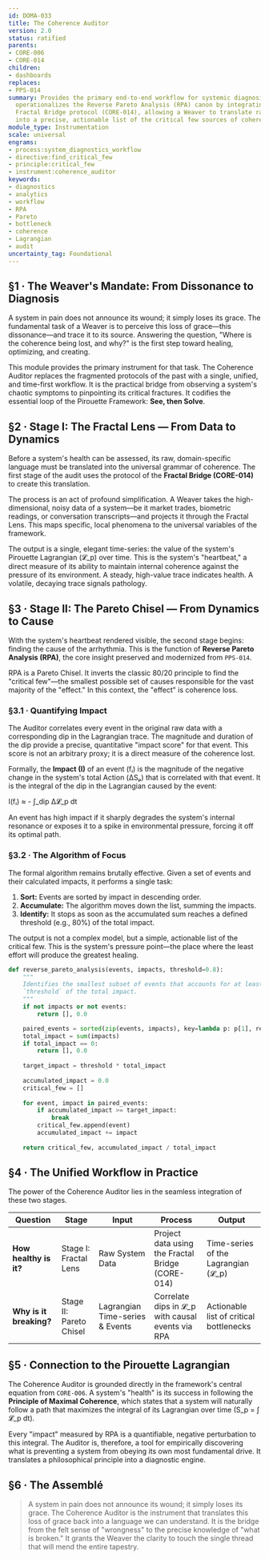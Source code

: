 ```yaml
---
id: DOMA-033
title: The Coherence Auditor
version: 2.0
status: ratified
parents:
- CORE-006
- CORE-014
children:
- dashboards
replaces:
- PPS-014
summary: Provides the primary end-to-end workflow for systemic diagnosis. This module
  operationalizes the Reverse Pareto Analysis (RPA) canon by integrating it with the
  Fractal Bridge protocol (CORE-014), allowing a Weaver to translate raw system data
  into a precise, actionable list of the critical few sources of coherence loss.
module_type: Instrumentation
scale: universal
engrams:
- process:system_diagnostics_workflow
- directive:find_critical_few
- principle:critical_few
- instrument:coherence_auditor
keywords:
- diagnostics
- analytics
- workflow
- RPA
- Pareto
- bottleneck
- coherence
- Lagrangian
- audit
uncertainty_tag: Foundational
---
```

## §1 · The Weaver's Mandate: From Dissonance to Diagnosis
A system in pain does not announce its wound; it simply loses its grace. The fundamental task of a Weaver is to perceive this loss of grace—this dissonance—and trace it to its source. Answering the question, "Where is the coherence being lost, and why?" is the first step toward healing, optimizing, and creating.

This module provides the primary instrument for that task. The Coherence Auditor replaces the fragmented protocols of the past with a single, unified, and time-first workflow. It is the practical bridge from observing a system's chaotic symptoms to pinpointing its critical fractures. It codifies the essential loop of the Pirouette Framework: **See, then Solve**.

## §2 · Stage I: The Fractal Lens — From Data to Dynamics
Before a system's health can be assessed, its raw, domain-specific language must be translated into the universal grammar of coherence. The first stage of the audit uses the protocol of the **Fractal Bridge (CORE-014)** to create this translation.

The process is an act of profound simplification. A Weaver takes the high-dimensional, noisy data of a system—be it market trades, biometric readings, or conversation transcripts—and projects it through the Fractal Lens. This maps specific, local phenomena to the universal variables of the framework.

The output is a single, elegant time-series: the value of the system's Pirouette Lagrangian (𝓛_p) over time. This is the system's "heartbeat," a direct measure of its ability to maintain internal coherence against the pressure of its environment. A steady, high-value trace indicates health. A volatile, decaying trace signals pathology.

## §3 · Stage II: The Pareto Chisel — From Dynamics to Cause
With the system's heartbeat rendered visible, the second stage begins: finding the cause of the arrhythmia. This is the function of **Reverse Pareto Analysis (RPA)**, the core insight preserved and modernized from `PPS-014`.

RPA is a Pareto Chisel. It inverts the classic 80/20 principle to find the "critical few"—the smallest possible set of causes responsible for the vast majority of the "effect." In this context, the "effect" is coherence loss.

### §3.1 · Quantifying Impact
The Auditor correlates every event in the original raw data with a corresponding dip in the Lagrangian trace. The magnitude and duration of the dip provide a precise, quantitative "impact score" for that event. This score is not an arbitrary proxy; it is a direct measure of the coherence lost.

Formally, the **Impact (I)** of an event (fᵢ) is the magnitude of the negative change in the system's total Action (ΔSₚ) that is correlated with that event. It is the integral of the dip in the Lagrangian caused by the event:

I(fᵢ) ≈ - ∫_dip Δ𝓛_p dt

An event has high impact if it sharply degrades the system's internal resonance or exposes it to a spike in environmental pressure, forcing it off its optimal path.

### §3.2 · The Algorithm of Focus
The formal algorithm remains brutally effective. Given a set of events and their calculated impacts, it performs a single task:

1.  **Sort:** Events are sorted by impact in descending order.
2.  **Accumulate:** The algorithm moves down the list, summing the impacts.
3.  **Identify:** It stops as soon as the accumulated sum reaches a defined threshold (e.g., 80%) of the total impact.

The output is not a complex model, but a simple, actionable list of the critical few. This is the system's pressure point—the place where the least effort will produce the greatest healing.

```python
def reverse_pareto_analysis(events, impacts, threshold=0.8):
    """
    Identifies the smallest subset of events that accounts for at least
    `threshold` of the total impact.
    """
    if not impacts or not events:
        return [], 0.0

    paired_events = sorted(zip(events, impacts), key=lambda p: p[1], reverse=True)
    total_impact = sum(impacts)
    if total_impact == 0:
        return [], 0.0
    
    target_impact = threshold * total_impact
    
    accumulated_impact = 0.0
    critical_few = []
    
    for event, impact in paired_events:
        if accumulated_impact >= target_impact:
            break
        critical_few.append(event)
        accumulated_impact += impact
        
    return critical_few, accumulated_impact / total_impact
```

## §4 · The Unified Workflow in Practice
The power of the Coherence Auditor lies in the seamless integration of these two stages.

| Question                | Stage                  | Input                           | Process                                              | Output                                   |
| ----------------------- | ---------------------- | ------------------------------- | ---------------------------------------------------- | ---------------------------------------- |
| **How healthy is it?**  | Stage I: Fractal Lens  | Raw System Data                 | Project data using the Fractal Bridge (CORE-014)     | Time-series of the Lagrangian (𝓛_p)      |
| **Why is it breaking?** | Stage II: Pareto Chisel | Lagrangian Time-series & Events | Correlate dips in 𝓛_p with causal events via RPA | Actionable list of critical bottlenecks |

## §5 · Connection to the Pirouette Lagrangian
The Coherence Auditor is grounded directly in the framework's central equation from `CORE-006`. A system's "health" is its success in following the **Principle of Maximal Coherence**, which states that a system will naturally follow a path that maximizes the integral of its Lagrangian over time (S_p = ∫ 𝓛_p dt).

Every "impact" measured by RPA is a quantifiable, negative perturbation to this integral. The Auditor is, therefore, a tool for empirically discovering what is preventing a system from obeying its own most fundamental drive. It translates a philosophical principle into a diagnostic engine.

## §6 · The Assemblé
> A system in pain does not announce its wound; it simply loses its grace. The Coherence Auditor is the instrument that translates this loss of grace back into a language we can understand. It is the bridge from the felt sense of "wrongness" to the precise knowledge of "what is broken." It grants the Weaver the clarity to touch the single thread that will mend the entire tapestry.